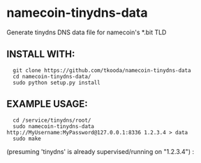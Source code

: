 namecoin-tinydns-data
=====================

Generate tinydns DNS data file for namecoin's *.bit TLD



INSTALL WITH:
-------------

```
  git clone https://github.com/tkooda/namecoin-tinydns-data
  cd namecoin-tinydns-data/
  sudo python setup.py install
```


EXAMPLE USAGE:
--------------

```
  cd /service/tinydns/root/
  sudo namecoin-tinydns-data http://MyUsername:MyPassword@127.0.0.1:8336 1.2.3.4 > data
  sudo make
```

(presuming 'tinydns' is already supervised/running on "1.2.3.4") :
